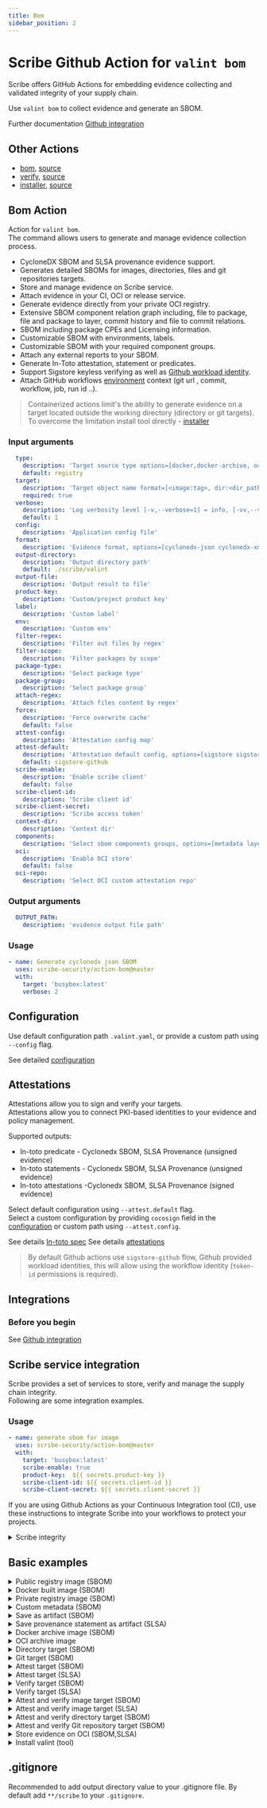 ```yaml
---
title: Bom
sidebar_position: 2
---
```

# Scribe Github Action for `valint bom`
Scribe offers GitHub Actions for embedding evidence collecting and validated integrity of your supply chain.

Use `valint bom` to collect evidence and generate an SBOM.

Further documentation [Github integration](https://scribe-security.netlify.app/docs/ci-integrations/github/)

## Other Actions
* [bom](action-bom.md), [source](https://github.com/scribe-security/action-bom)
* [verify](action-verify.md), [source](https://github.com/scribe-security/action-verify)
* [installer](action-installer.md), [source](https://github.com/scribe-security/action-installer)
<!-- * [integrity report - action](https://github.com/scribe-security/action-report/README.md) -->

## Bom Action
Action for `valint bom`. <br />
The command allows users to generate and manage evidence collection process.
- CycloneDX SBOM and SLSA provenance evidence support. 
- Generates detailed SBOMs for images, directories, files and git repositories targets.
- Store and manage evidence on Scribe service.
- Attach evidence in your CI, OCI or release service.
- Generate evidence directly from your private OCI registry.
- Extensive SBOM component relation graph including, file to package, file and package to layer, commit history and file to commit relations.
- SBOM including package CPEs and Licensing information.
- Customizable SBOM with environments, labels.
- Customizable SBOM with your required component groups.
- Attach any external reports to your SBOM.
- Generate In-Toto attestation, statement or predicates.
- Support Sigstore keyless verifying as well as [Github workload identity](https://docs.github.com/en/actions/deployment/security-hardening-your-deployments/about-security-hardening-with-openid-connect).
- Attach GitHub workflows [environment](https://docs.github.com/en/actions/learn-github-actions/environment-variables) context (git url , commit, workflow, job, run id ..).

> Containerized actions limit's the ability to generate evidence on a target located outside the working directory (directory or git targets). <br />
To overcome the limitation install tool directly - [installer](https://github.com/scribe-security/action-installer/README.md)

### Input arguments
```yaml
  type:
    description: 'Target source type options=[docker,docker-archive, oci-archive, dir, registry, git]'
    default: registry
  target:
    description: 'Target object name format=[<image:tag>, dir:<dir_path>, <git_path>]'
    required: true
  verbose:
    description: 'Log verbosity level [-v,--verbose=1] = info, [-vv,--verbose=2] = debug'
    default: 1
  config:
    description: 'Application config file'
  format:
    description: 'Evidence format, options=[cyclonedx-json cyclonedx-xml attest-cyclonedx-json statement-cyclonedx-json predicate-cyclonedx-json attest-slsa statement-slsa predicate-slsa]'
  output-directory:
    description: 'Output directory path'
    default: ./scribe/valint
  output-file:
    description: 'Output result to file'
  product-key:
    description: 'Custom/project product key'
  label:
    description: 'Custom label'
  env:
    description: 'Custom env'
  filter-regex:
    description: 'Filter out files by regex'
  filter-scope:
    description: 'Filter packages by scope'
  package-type:
    description: 'Select package type'
  package-group:
    description: 'Select package group'
  attach-regex:
    description: 'Attach files content by regex'
  force:
    description: 'Force overwrite cache'
    default: false
  attest-config:
    description: 'Attestation config map'
  attest-default:
    description: 'Attestation default config, options=[sigstore sigstore-github x509]'
    default: sigstore-github
  scribe-enable:
    description: 'Enable scribe client'
    default: false
  scribe-client-id:
    description: 'Scribe client id' 
  scribe-client-secret:
    description: 'Scribe access token' 
  context-dir:
    description: 'Context dir' 
  components:
    description: 'Select sbom components groups, options=[metadata layers packages syft files dep commits]'
  oci:
    description: 'Enable OCI store'
    default: false
  oci-repo:
    description: 'Select OCI custom attestation repo'
```

### Output arguments
```yaml
  OUTPUT_PATH:
    description: 'evidence output file path'
```

### Usage
```yaml
- name: Generate cyclonedx json SBOM
  uses: scribe-security/action-bom@master
  with:
    target: 'busybox:latest'
    verbose: 2
```

## Configuration

Use default configuration path `.valint.yaml`, or provide a custom path using `--config` flag.

See detailed [configuration](docs/configuration.md)

## Attestations 
Attestations allow you to sign and verify your targets. <br />
Attestations allow you to connect PKI-based identities to your evidence and policy management.  <br />

Supported outputs:
- In-toto predicate - Cyclonedx SBOM, SLSA Provenance (unsigned evidence)
- In-toto statements - Cyclonedx SBOM, SLSA Provenance (unsigned evidence)
- In-toto attestations -Cyclonedx SBOM, SLSA Provenance (signed evidence)

Select default configuration using `--attest.default` flag. <br />
Select a custom configuration by providing `cocosign` field in the [configuration](docs/configuration.md) or custom path using `--attest.config`.

See details [In-toto spec](https://github.com/in-toto/attestation)
See details [attestations](docs/attestations.md)

>By default Github actions use `sigstore-github` flow, Github provided workload identities, this will allow using the workflow identity (`token-id` permissions is required).

## Integrations

### Before you begin
See [Github integration](https://scribe-security.netlify.app/docs/ci-integrations/github/)

## Scribe service integration
Scribe provides a set of services to store, verify and manage the supply chain integrity. <br />
Following are some integration examples.

### Usage
```yaml
- name: generate sbom for image
  uses: scribe-security/action-bom@master
  with:
    target: 'busybox:latest'
    scribe-enable: true
    product-key:  ${{ secrets.product-key }}
    scribe-client-id: ${{ secrets.client-id }}
    scribe-client-secret: ${{ secrets.client-secret }}
```

If you are using Github Actions as your Continuous Integration tool (CI), use these instructions to integrate Scribe into your workflows to protect your projects.

<details>
  <summary>  Scribe integrity </summary>

Full workflow example of a workflow, upload evidence on source and image to Scribe. <br />
Verifying the  target integrity on Scribe.

```YAML
name: example workflow

on: 
  push:
    tags:
      - "*"

jobs:
  scribe-evidence-test:
    runs-on: ubuntu-latest
    steps:

      - uses: actions/checkout@v2
        with:
          fetch-depth: 0

      - uses: actions/checkout@v3
        with:
          repository: mongo-express/mongo-express
          ref: refs/tags/v1.0.0-alpha.4
          path: mongo-express-scm

      - name: valint Scm generate bom, upload to scribe
        id: valint_bom_scm
        uses: scribe-security/action-bom@master
        with:
           type: dir
           target: 'mongo-express-scm'
           verbose: 2
           scribe-enable: true
           product-key:  ${{ secrets.product-key }}
           scribe-client-id: ${{ secrets.client-id }}
           scribe-client-secret: ${{ secrets.client-secret }}

      - name: Build and push remote
        uses: docker/build-push-action@v2
        with:
          context: .
          push: true
          tags: mongo-express:1.0.0-alpha.4

      - name: valint Image generate bom, upload to scribe
        id: valint_bom_image
        uses: scribe-security/action-bom@master
        with:
           target: 'mongo-express:1.0.0-alpha.4'
           verbose: 2
           scribe-enable: true
           product-key:  ${{ secrets.product-key }}
           scribe-client-id: ${{ secrets.client-id }}
           scribe-client-secret: ${{ secrets.client-secret }}

      - uses: actions/upload-artifact@v3
        with:
          name: scribe-evidence
          path: |
            ${{ steps.valint_bom_scm.outputs.OUTPUT_PATH }}
            ${{ steps.valint_bom_image.outputs.OUTPUT_PATH }}
```
</details>

## Basic examples
<details>
  <summary>  Public registry image (SBOM) </summary>

Create SBOM for remote `busybox:latest` image.

```YAML
- name: Generate cyclonedx json SBOM
  uses: scribe-security/action-bom@master
  with:
    target: 'busybox:latest'
    format: json
``` 

</details>

<details>
  <summary>  Docker built image (SBOM) </summary>

Create SBOM for image built by local docker `image_name:latest` image, overwrite cache.

```YAML
- name: Generate cyclonedx json SBOM
  uses: scribe-security/action-bom@master
  with:
    type: docker
    target: 'image_name:latest'
    format: json
    force: true
``` 
</details>

<details>
  <summary>  Private registry image (SBOM) </summary>

Custom private registry, output verbose (debug level) log output.

> `DOCKER_CONFIG` environment will allow the containerized action to access the private registry.

```YAML
env:
  DOCKER_CONFIG: $HOME/.docker
steps:
  - name: Login to GitHub Container Registry
    uses: docker/login-action@v2
    with:
      registry: ${{ env.REGISTRY_URL }}
      username: ${{ secrets.REGISTRY_USERNAME }}
      password: ${{ secrets.REGISTRY_TOKEN }}

  - name: Generate cyclonedx json SBOM
    uses: scribe-security/action-bom@master
    with:
      target: 'scribesecuriy.jfrog.io/scribe-docker-local/stub_remote:latest'
      verbose: 2
      force: true
```
</details>

<details>
  <summary>  Custom metadata (SBOM) </summary>

Custom metadata added to SBOM.

```YAML
- name: Generate cyclonedx json SBOM - add metadata - labels, envs
  id: valint_labels
  uses: scribe-security/action-bom@master
  with:
      target: 'busybox:latest'
      verbose: 2
      format: json
      force: true
      env: test_env
      label: test_label
  env:
    test_env: test_env_value
```
</details>


<details>
  <summary> Save as artifact (SBOM) </summary>

Using action `OUTPUT_PATH` output argument you can access the generated SBOM and store it as an artifact.

> Use action `output-file: <my_custom_path>` input argument to set a custom output path.

```YAML
- name: Generate cyclonedx json SBOM
  id: valint_json
  uses: scribe-security/action-bom@master
  with:
    target: 'busybox:latest'
    output-file: my_sbom.json
    format: json

- uses: actions/upload-artifact@v2
  with:
    name: scribe-sbom
    path: ${{ steps.valint_json.outputs.OUTPUT_PATH }}

- uses: actions/upload-artifact@v2
  with:
    name: scribe-evidence
    path: scribe/
``` 
</details>

<details>
  <summary> Save provenance statement as artifact (SLSA) </summary>

Using action `OUTPUT_PATH` output argument you can access the generated SLSA provenance statement and store it as an artifact.

> Use action `output-file: <my_custom_path>` input argument to set a custom output path.

```YAML
- name: Generate SLSA provenance statement
  id: valint_slsa_statement
  uses: scribe-security/action-bom@master
  with:
    target: 'busybox:latest'
    format: statement-slsa

- uses: actions/upload-artifact@v2
  with:
    name: provenance
    path: ${{ steps.valint_slsa_statement.outputs.OUTPUT_PATH }}
``` 
</details>

<details>
  <summary> Docker archive image (SBOM) </summary>

Create SBOM for local `docker save ...` output.

```YAML
- name: Build and save local docker archive
  uses: docker/build-push-action@v2
  with:
    context: .
    file: .GitHub/workflows/fixtures/Dockerfile_stub
    tags: scribesecuriy.jfrog.io/scribe-docker-public-local/stub_local:latest
    outputs: type=docker,dest=stub_local.tar

- name: Generate cyclonedx json SBOM
  uses: scribe-security/action-bom@master
  with:
    type: docker-archive
    target: '/GitHub/workspace/stub_local.tar'
``` 
</details>

<details>
  <summary> OCI archive image </summary>

Create SBOM for the local oci archive.

```YAML
- name: Build and save local oci archive
  uses: docker/build-push-action@v2
  with:
    context: .
    file: .GitHub/workflows/fixtures/Dockerfile_stub
    tags: scribesecuriy.jfrog.io/scribe-docker-public-local/stub_local:latest
    outputs: type=oci,dest=stub_oci_local.tar

- name: Generate cyclonedx json SBOM
  uses: scribe-security/action-bom@master
  with:
    type: oci-archive
    target: '/GitHub/workspace/stub_oci_local.tar'
``` 
</details>

<details>
  <summary> Directory target (SBOM) </summary>

Create SBOM for a local directory.

```YAML
- name: Create dir
  run: |
    mkdir testdir
    echo "test" > testdir/test.txt

- name: valint attest dir
  id: valint_attest_dir
  uses: scribe-security/action-bom@master
  with:
    type: dir
    target: 'testdir'
``` 
</details>


<details>
  <summary> Git target (SBOM) </summary>

Create SBOM for `mongo-express` remote git repository.

```YAML
- name: Generate cyclonedx json SBOM
  uses: scribe-security/action-bom@master
  with:
    type: git
    target: 'https://github.com/mongo-express/mongo-express.git'
    format: json
``` 

Create SBOM for `my_repo` local git repository.

```YAML

- uses: actions/checkout@v3
  with:
    fetch-depth: 0
    path: my_repo

- name: Generate cyclonedx json SBOM
  uses: scribe-security/action-bom@master
  with:
    type: git
    target: 'my_repo'
    format: json
``` 

</details>

<details>
  <summary> Attest target (SBOM) </summary>

Create and sign SBOM targets. <br />
By default the `sigstore-github` flow is used, GitHub workload identity and Sigstore (Fulcio, Rekor).

>Default attestation config **Required** `id-token` permission access. <br />

```YAML
job_example:
  runs-on: ubuntu-latest
  permissions:
    id-token: write
  steps:
    - name: valint attest
      uses: scribe-security/action-bom@master
      with:
          target: 'busybox:latest'
          format: attest
``` 

</details>

<details>
  <summary> Attest target (SLSA) </summary>

Create and sign SLSA targets. <br />
By default the `sigstore-github` flow is used, GitHub workload identity and Sigstore (Fulcio, Rekor).

>Default attestation config **Required** `id-token` permission access.

```YAML
job_example:
  runs-on: ubuntu-latest
  permissions:
    id-token: write
  steps:
    - name: valint attest
    uses: scribe-security/action-bom@master
    with:
        target: 'busybox:latest'
        format: attest-slsa
``` 
</details>

<details>
  <summary> Verify target (SBOM) </summary>

Verify targets against a signed attestation. <br />

Default attestation config: `sigstore-github` - sigstore (Fulcio, Rekor). <br />
valint will look for both a bom or slsa attestation to verify against.  <br />

```YAML
- name: valint verify
  uses: scribe-security/action-verify@master
  with:
    target: 'busybox:latest'
``` 

</details>

<details>
  <summary> Verify target (SLSA) </summary>

Verify targets against a signed attestation. <br />

Default attestation config: `sigstore-github` - sigstore (Fulcio, Rekor). <br />
Tool will look for sbom or slsa attestation to verify against. <br />

```YAML
- name: valint verify
  uses: scribe-security/action-verify@master
  with:
    target: 'busybox:latest'
    input-format: attest-slsa
``` 

</details>

<details>
  <summary> Attest and verify image target (SBOM) </summary>

Full job example of a image signing and verifying flow.

```YAML
valint-busybox-test:
  runs-on: ubuntu-latest
  permissions:
    contents: read
    packages: write
    id-token: write
  steps:

    - uses: actions/checkout@v2
      with:
        fetch-depth: 0

    - name: valint attest
      id: valint_attest
      uses: scribe-security/action-bom@master
      with:
          target: 'busybox:latest'
          verbose: 2
          format: attest
          force: true

    - name: valint verify
      id: valint_verify
      uses: scribe-security/action-verify@master
      with:
          target: 'busybox:latest'
          verbose: 2

    - uses: actions/upload-artifact@v2
      with:
        name: valint-busybox-test
        path: scribe/valint
``` 

</details>

<details>
  <summary> Attest and verify image target (SLSA) </summary>

Full job example of a image signing and verifying flow.

```YAML
valint-busybox-test:
  runs-on: ubuntu-latest
  permissions:
    contents: read
    packages: write
    id-token: write
  steps:

    - uses: actions/checkout@v2
      with:
        fetch-depth: 0

    - name: valint attest slsa
      id: valint_attest
      uses: scribe-security/action-bom@master
      with:
          target: 'busybox:latest'
          verbose: 2
          format: attest-slsa
          force: true

    - name: valint verify attest slsa
      id: valint_verify
      uses: scribe-security/action-verify@master
      with:
          target: 'busybox:latest'
          input-format: attest-slsa
          verbose: 2

    - uses: actions/upload-artifact@v2
      with:
        name: valint-busybox-test
        path: scribe/valint
``` 

</details>

<details>
  <summary> Attest and verify directory target (SBOM) </summary>

Full job example of a directory signing and verifying flow.

```YAML
valint-dir-test:
  runs-on: ubuntu-latest
  permissions:
    contents: read
    packages: write
    id-token: write
  steps:

    - uses: actions/checkout@v2
      with:
        fetch-depth: 0

    - name: valint attest workdir
      id: valint_attest_dir
      uses: scribe-security/action-bom@master
      with:
          type: dir
          target: '/GitHub/workspace/'
          verbose: 2
          format: attest
          force: true

    - name: valint verify workdir
      id: valint_verify_dir
      uses: scribe-security/action-verify@master
      with:
          type: dir
          target: '/GitHub/workspace/'
          verbose: 2
    
    - uses: actions/upload-artifact@v2
      with:
        name: valint-workdir-evidence
        path: |
          scribe/valint      
``` 

</details>

<details>
  <summary> Attest and verify Git repository target (SBOM) </summary>

Full job example of a git repository signing and verifying flow.
> Support for both local (path) and remote git (url) repositories.

```YAML
valint-dir-test:
  runs-on: ubuntu-latest
  permissions:
    contents: read
    packages: write
    id-token: write
  steps:

    - uses: actions/checkout@v3
      with:
        fetch-depth: 0

    - name: valint attest local repo
      id: valint_attest_dir
      uses: scribe-security/action-bom@master
      with:
          type: git
          target: '/GitHub/workspace/my_repo'
          verbose: 2
          format: attest
          force: true

    - name: valint verify local repo
      id: valint_verify_dir
      uses: scribe-security/action-verify@master
      with:
          type: git
          target: '/GitHub/workspace/my_repo'
          verbose: 2
    
    - uses: actions/upload-artifact@v3
      with:
        name: valint-git-evidence
        path: |
          scribe/valint      
``` 

</details>



<details>
  <summary> Store evidence on OCI (SBOM,SLSA) </summary>

Store any evidence on any OCI registry. <br />
Support storage for all targets and both SBOM and SLSA evidence formats.

> Use input variable `format` to select between supported formats. <br />
> Write permission to `oci-repo` is required. 

```YAML
valint-dir-test:
  runs-on: ubuntu-latest
  permissions:
    id-token: write
  env:
    DOCKER_CONFIG: $HOME/.docker
  steps:
    - uses: actions/checkout@v3
      with:
        fetch-depth: 0

      - name: Login to GitHub Container Registry
        uses: docker/login-action@v2
        with:
          registry: ${{ env.REGISTRY_URL }}
          username: ${{ secrets.REGISTRY_USERNAME }}
          password: ${{ secrets.REGISTRY_TOKEN }}

      - uses: scribe-security/action-bom@dev
        id: valint_attest
        with:
          target: busybox:latest
          verbose: 2
          force: true
          format: attest
          oci: true
          oci-repo: ${{ env.REGISTRY_URL }}/attestations    
``` 

Following command can be used to verify a target over the OCI store.
```yaml
valint verify busybox:latest -vv -f --oci --oci-repo=$REGISTRY_URL/attestations
```

> Use `--input-format` to select between supported formats. <br />
> Read permission to `oci-repo` is required. 

</details>

<details>
  <summary> Install valint (tool) </summary>

Install valint as a tool
```YAML
- name: install valint
  uses: scribe-security/action-installer@master

- name: valint run
  run: |
    valint --version
    valint bom busybox:latest -vv
``` 
</details>

## .gitignore
Recommended to add output directory value to your .gitignore file.
By default add `**/scribe` to your `.gitignore`.

